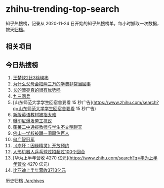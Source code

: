 # zhihu-trending-top-search

知乎热搜榜，记录从 2020-11-24
日开始的知乎热搜榜单。每小时抓取一次数据，按天[归档](./archives)。

## 相关项目

## 今日热搜榜

<!-- BEGIN -->
<!-- 最后更新时间 Tue Sep 02 2025 18:12:45 GMT+0800 (China Standard Time) -->

1. [王楚钦2比3徐瑛彬](https://www.zhihu.com/search?q=王楚钦2比3徐瑛彬)
1. [为什么父母会把两三万的学费非常当回事](https://www.zhihu.com/search?q=为什么父母会把两三万的学费非常当回事)
1. [长的漂亮真的很有优势吗](https://www.zhihu.com/search?q=长的漂亮真的很有优势吗)
1. [九三阅兵](https://www.zhihu.com/search?q=九三阅兵)
1. [山东师范大学学生回宿舍要看 15
   秒广告](https://www.zhihu.com/search?q=山东师范大学学生回宿舍要看 15 秒广告)
1. [新版英语教材被指太难](https://www.zhihu.com/search?q=新版英语教材被指太难)
1. [曝印尼爆发劳工抗议](https://www.zhihu.com/search?q=曝印尼爆发劳工抗议)
1. [蓬莱二中通报教师与学生不文明聊天](https://www.zhihu.com/search?q=蓬莱二中通报教师与学生不文明聊天)
1. [佛山一学校被曝一间房住百人](https://www.zhihu.com/search?q=佛山一学校被曝一间房住百人)
1. [何广智冠军](https://www.zhihu.com/search?q=何广智冠军)
1. [《崩坏：因缘精灵》开放预约](https://www.zhihu.com/search?q=《崩坏：因缘精灵》开放预约)
1. [人形机器人乒乓球过招超过100个回合](https://www.zhihu.com/search?q=人形机器人乒乓球过招超过100个回合)
1. [华为上半年营收 4270 亿元](https://www.zhihu.com/search?q=华为上半年营收 4270
   亿元)
1. [比亚迪上半年营收3713亿元](https://www.zhihu.com/search?q=比亚迪上半年营收3713亿元)

<!-- END -->

历史归档 [./archives](./archives)
